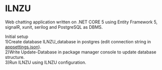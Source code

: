 # ILNZU
Web chatting application written on .NET CORE 5 using Entity Framework 5, signalR, xunit, serilog and PostgreSQL as DBMS.

Initial setup<br /> 
1)Create database ILNZU_database in postgres (edit connection string in [appsettings.json](https://github.com/slavkokp/ILNZU/blob/master/ILNZU/ILNZU/appsettings.json)).<br /> 
2)Write Update-Database in package manager console to update database structure.<br /> 
3)Run ILNZU using ILNZU configuration.
